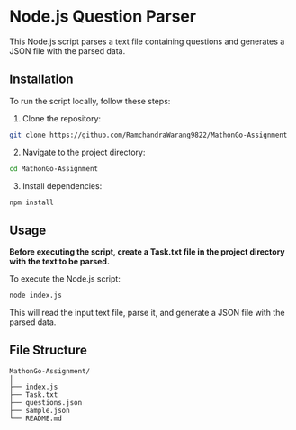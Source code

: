 # Node.js Question Parser

This Node.js script parses a text file containing questions and generates a JSON file with the parsed data.

## Installation

To run the script locally, follow these steps:

1. Clone the repository:

```bash
git clone https://github.com/RamchandraWarang9822/MathonGo-Assignment
```

2. Navigate to the project directory:

```bash
cd MathonGo-Assignment
```

3. Install dependencies:

```bash
npm install
```

## Usage

**Before executing the script, create a Task.txt file in the project directory with the text to be parsed.**

To execute the Node.js script:

```bash
node index.js
```

This will read the input text file, parse it, and generate a JSON file with the parsed data.

## File Structure

```
MathonGo-Assignment/
│
├── index.js
├── Task.txt
├── questions.json
├── sample.json
└── README.md
```

